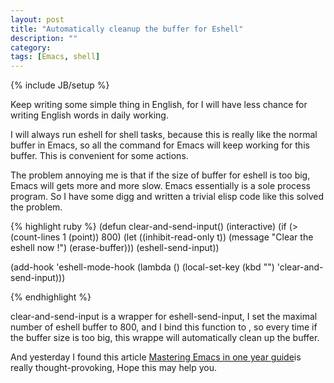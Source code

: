 ```yaml
---
layout: post
title: "Automatically cleanup the buffer for Eshell"
description: ""
category:
tags: [Emacs, shell]
---
```

{% include JB/setup %}

Keep writing some simple thing in English, for I will have less chance for writing English words in daily working.

I will always run eshell for shell tasks, because this is really like the normal buffer in Emacs, so all the command for Emacs will keep working for this buffer. This is convenient for some actions.

The problem annoying me is that if the size of buffer for eshell is too big, Emacs will gets more and more slow. Emacs essentially is a sole process program. So I have some digg and written a trivial elisp code like this solved the problem.

{% highlight ruby %}
(defun clear-and-send-input()
  (interactive)
  (if (> (count-lines 1 (point)) 800)
      (let ((inhibit-read-only t))
        (message "Clear the eshell now !")
	(erase-buffer)))
  (eshell-send-input))

(add-hook 'eshell-mode-hook
	  (lambda ()
	  (local-set-key (kbd "<return>") 'clear-and-send-input)))

{% endhighlight %}

clear-and-send-input is a wrapper for eshell-send-input, I set the maximal number of eshell buffer to 800, and I bind this function to <return>, so every time if the buffer size is too big, this wrappe will automatically clean up the buffer.

And yesterday I found this article [Mastering Emacs in one year guide](https://github.com/redguardtoo/mastering-emacs-in-one-year-guide)is really thought-provoking, Hope this may help you.
